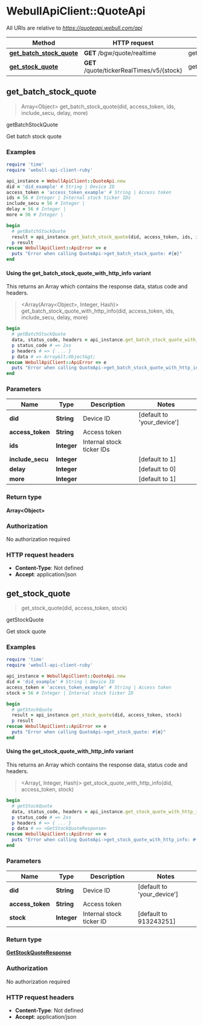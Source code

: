 # WebullApiClient::QuoteApi

All URIs are relative to *https://quoteapi.webull.com/api*

| Method | HTTP request | Description |
| ------ | ------------ | ----------- |
| [**get_batch_stock_quote**](QuoteApi.md#get_batch_stock_quote) | **GET** /bgw/quote/realtime | getBatchStockQuote |
| [**get_stock_quote**](QuoteApi.md#get_stock_quote) | **GET** /quote/tickerRealTimes/v5/{stock} | getStockQuote |


## get_batch_stock_quote

> Array&lt;Object&gt; get_batch_stock_quote(did, access_token, ids, include_secu, delay, more)

getBatchStockQuote

Get batch stock quote

### Examples

```ruby
require 'time'
require 'webull-api-client-ruby'

api_instance = WebullApiClient::QuoteApi.new
did = 'did_example' # String | Device ID
access_token = 'access_token_example' # String | Access token
ids = 56 # Integer | Internal stock ticker IDs
include_secu = 56 # Integer | 
delay = 56 # Integer | 
more = 56 # Integer | 

begin
  # getBatchStockQuote
  result = api_instance.get_batch_stock_quote(did, access_token, ids, include_secu, delay, more)
  p result
rescue WebullApiClient::ApiError => e
  puts "Error when calling QuoteApi->get_batch_stock_quote: #{e}"
end
```

#### Using the get_batch_stock_quote_with_http_info variant

This returns an Array which contains the response data, status code and headers.

> <Array(Array&lt;Object&gt;, Integer, Hash)> get_batch_stock_quote_with_http_info(did, access_token, ids, include_secu, delay, more)

```ruby
begin
  # getBatchStockQuote
  data, status_code, headers = api_instance.get_batch_stock_quote_with_http_info(did, access_token, ids, include_secu, delay, more)
  p status_code # => 2xx
  p headers # => { ... }
  p data # => Array&lt;Object&gt;
rescue WebullApiClient::ApiError => e
  puts "Error when calling QuoteApi->get_batch_stock_quote_with_http_info: #{e}"
end
```

### Parameters

| Name | Type | Description | Notes |
| ---- | ---- | ----------- | ----- |
| **did** | **String** | Device ID | [default to &#39;your_device&#39;] |
| **access_token** | **String** | Access token |  |
| **ids** | **Integer** | Internal stock ticker IDs |  |
| **include_secu** | **Integer** |  | [default to 1] |
| **delay** | **Integer** |  | [default to 0] |
| **more** | **Integer** |  | [default to 1] |

### Return type

**Array&lt;Object&gt;**

### Authorization

No authorization required

### HTTP request headers

- **Content-Type**: Not defined
- **Accept**: application/json


## get_stock_quote

> <GetStockQuoteResponse> get_stock_quote(did, access_token, stock)

getStockQuote

Get stock quote

### Examples

```ruby
require 'time'
require 'webull-api-client-ruby'

api_instance = WebullApiClient::QuoteApi.new
did = 'did_example' # String | Device ID
access_token = 'access_token_example' # String | Access token
stock = 56 # Integer | Internal stock ticker ID

begin
  # getStockQuote
  result = api_instance.get_stock_quote(did, access_token, stock)
  p result
rescue WebullApiClient::ApiError => e
  puts "Error when calling QuoteApi->get_stock_quote: #{e}"
end
```

#### Using the get_stock_quote_with_http_info variant

This returns an Array which contains the response data, status code and headers.

> <Array(<GetStockQuoteResponse>, Integer, Hash)> get_stock_quote_with_http_info(did, access_token, stock)

```ruby
begin
  # getStockQuote
  data, status_code, headers = api_instance.get_stock_quote_with_http_info(did, access_token, stock)
  p status_code # => 2xx
  p headers # => { ... }
  p data # => <GetStockQuoteResponse>
rescue WebullApiClient::ApiError => e
  puts "Error when calling QuoteApi->get_stock_quote_with_http_info: #{e}"
end
```

### Parameters

| Name | Type | Description | Notes |
| ---- | ---- | ----------- | ----- |
| **did** | **String** | Device ID | [default to &#39;your_device&#39;] |
| **access_token** | **String** | Access token |  |
| **stock** | **Integer** | Internal stock ticker ID | [default to 913243251] |

### Return type

[**GetStockQuoteResponse**](GetStockQuoteResponse.md)

### Authorization

No authorization required

### HTTP request headers

- **Content-Type**: Not defined
- **Accept**: application/json


